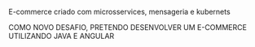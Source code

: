 E-commerce criado com microsservices, mensageria e kubernets

COMO NOVO DESAFIO, PRETENDO DESENVOLVER UM E-COMMERCE UTILIZANDO JAVA E ANGULAR
